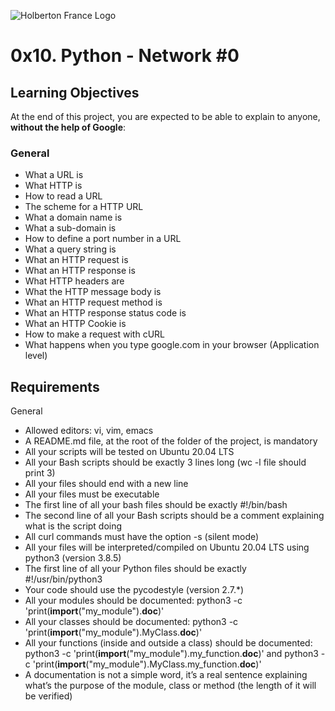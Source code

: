 ![Holberton France Logo](https://images.squarespace-cdn.com/content/v1/60bf70d860f31b4f60455443/1625061110826-904UGWRZ9PX81YWARXMT/HolbertonFRANCEFichier+16.png?format=1500w)

# 0x10. Python - Network #0
## Learning Objectives
At the end of this project, you are expected to be able to explain to anyone, **without the help of Google**:

### General
- What a URL is
- What HTTP is
- How to read a URL
- The scheme for a HTTP URL
- What a domain name is
- What a sub-domain is
- How to define a port number in a URL
- What a query string is
- What an HTTP request is
- What an HTTP response is
- What HTTP headers are
- What the HTTP message body is
- What an HTTP request method is
- What an HTTP response status code is
- What an HTTP Cookie is
- How to make a request with cURL
- What happens when you type google.com in your browser (Application level)
## Requirements
General
- Allowed editors: vi, vim, emacs
- A README.md file, at the root of the folder of the project, is mandatory
- All your scripts will be tested on Ubuntu 20.04 LTS
- All your Bash scripts should be exactly 3 lines long (wc -l file should print 3)
- All your files should end with a new line
- All your files must be executable
- The first line of all your bash files should be exactly #!/bin/bash
- The second line of all your Bash scripts should be a comment explaining what is the script doing
- All curl commands must have the option -s (silent mode)
- All your files will be interpreted/compiled on Ubuntu 20.04 LTS using python3 (version 3.8.5)
- The first line of all your Python files should be exactly #!/usr/bin/python3
- Your code should use the pycodestyle (version 2.7.*)
- All your modules should be documented: python3 -c 'print(__import__("my_module").__doc__)'
- All your classes should be documented: python3 -c 'print(__import__("my_module").MyClass.__doc__)'
- All your functions (inside and outside a class) should be documented: python3 -c 'print(__import__("my_module").my_function.__doc__)' and python3 -c 'print(__import__("my_module").MyClass.my_function.__doc__)'
- A documentation is not a simple word, it’s a real sentence explaining what’s the purpose of the module, class or method (the length of it will be verified)

